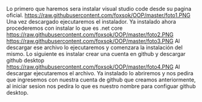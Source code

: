 
Lo primero que haremos sera instalar visual studio code desde su pagina oficial.
https://raw.githubusercontent.com/foxsok/OOP/master/foto1.PNG
Una vez descargado ejecutaremos el instalador. 
Ya instalado ahora procederemos con instalar lo que es .net core 
https://raw.githubusercontent.com/foxsok/OOP/master/foto2.PNG
https://raw.githubusercontent.com/foxsok/OOP/master/foto3.PNG
Al descargar ese archivo lo ejecutaremos y comenzara la instalación del mismo.
Lo siguiente es instalar crear una cuenta en github y descargar github desktop
https://raw.githubusercontent.com/foxsok/OOP/master/foto4.PNG
Al descargar ejecutaremos el archivo. Ya instalado lo abriremos y nos pedira que ingresemos con nuestra cuenta de github que creamos anteriormente, al iniciar sesion nos pedira lo que es nuestro nombre para configuar github desktop.

